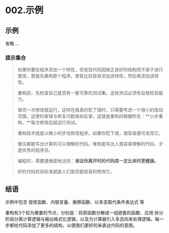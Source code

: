 # 002.示例

## 示例

省略 ...

### 提示集合

> 如果你要给程序添加一个特性，但发现代码因缺乏良好的结构而不易于进行更改，那就先重构那个程序，使其比较容易添加该特性，然后再添加该特性。

> 重构前，先检查自己是否有一套可靠的测试集。这些测试必须有自我检验能力。

> 做完一次修改就运行，这样在我真的犯了错时，只需要考虑一个很小的改动范围，这使的查错与修复问题易如反掌。这就是重构的精髓所在：\*\*小步重构，\*\*每次修改后就运行测试。

> 重构技术就是以微小的步伐修改程序。如果你犯下错，很容易便可发现它。

> 傻瓜都能写出计算机可以理解的代码。唯有能写出人类容易理解的代码，才是优秀的程序员。

> 编程时，需要遵循营地法则：**保证你离开时的代码库一定比来时更健康。**

> 好的代码检验标准就是人们是否能轻易的修改它。

## 结语

示例中包含 提炼函数、内联变量、搬移函数、以多态取代条件表达式 等

重构有3个较为重要的节点，分别是：将原函数分解成一组嵌套的函数、应用 拆分阶段分离计算逻辑与输出格式化逻辑，以及为计算器引入多态向来处理逻辑。每一步都给代码添加了更多的结构，以便我们更好的来表达代码的意图。
